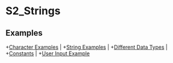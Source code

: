 # S2_Strings


## Examples
+[Character Examples](CharacterExamples.java) | +[String Examples](StringExamples.java) |  +[Different Data Types](Chapter1/DataTypes.java) | +[Constants](Chapter1/Constants.java) | +[User Input Example](Chapter1/UserInput.java)

